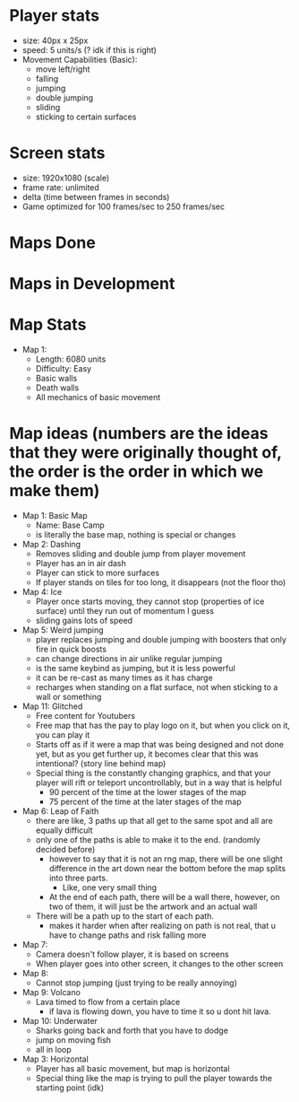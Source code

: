 # Player stats
- size: 40px x 25px
- speed: 5 units/s (? idk if this is right)
- Movement Capabilities (Basic):
	- move left/right
	- falling
	- jumping
	- double jumping
	- sliding
	- sticking to certain surfaces


# Screen stats
- size: 1920x1080 (scale)
- frame rate: unlimited
- delta (time between frames in seconds)
- Game optimized for 100 frames/sec to 250 frames/sec

# Maps Done


# Maps in Development

# Map Stats
- Map 1:
	- Length: 6080 units
	- Difficulty: Easy
	- Basic walls
	- Death walls
	- All mechanics of basic movement

# Map ideas (numbers are the ideas that they were originally thought of, the order is the order in which we make them)
- Map 1: Basic Map
	- Name: Base Camp
	- is literally the base map, nothing is special or changes
- Map 2: Dashing
	- Removes sliding and double jump from player movement
	- Player has an in air dash
	- Player can stick to more surfaces
	- If player stands on tiles for too long, it disappears (not the floor tho)
- Map 4: Ice
	- Player once starts moving, they cannot stop (properties of ice surface) until they run out of momentum I guess
	- sliding gains lots of speed
- Map 5: Weird jumping
	- player replaces jumping and double jumping with boosters that only fire in quick boosts
	- can change directions in air unlike regular jumping
	- is the same keybind as jumping, but it is less powerful
	- it can be re-cast as many times as it has charge
	- recharges when standing on a flat surface, not when sticking to a wall or something
- Map 11: Glitched
	- Free content for Youtubers
	- Free map that has the pay to play logo on it, but when you click on it, you can play it
	- Starts off as if it were a map that was being designed and not done yet, but as you get further up, it becomes clear that this was intentional? (story line behind map)
	- Special thing is the constantly changing graphics, and that your player will rift or teleport uncontrollably, but in a way that is helpful
		- 90 percent of the time at the lower stages of the map
		- 75 percent of the time at the later stages of the map
- Map 6: Leap of Faith
	- there are like, 3 paths up that all get to the same spot and all are equally difficult
	- only one of the paths is able to make it to the end. (randomly decided before)
		- however to say that it is not an rng map, there will be one slight difference in the art down near the bottom before the map splits into three parts.
			- Like, one very small thing
		- At the end of each path, there will be a wall there, however, on two of them, it will just be the artwork and an actual wall
	- There will be a path up to the start of each path.
	 	- makes it harder when after realizing on path is not real, that u have to change paths and risk falling more
	<!-- (Previos 3 path idea. scraped for now)- the paths all start at different places
		- have to get up some of each path to get to the start point of the next path
		- but it is basically a checkpoint
	- The first path goes straight up to the thing
	- the second path goes up the first path for a bit, then goes a bit higher then the end point and has to go horizontally back towards the first path, falling would mean that you are put back onto the first path -->
- Map 7:
	- Camera doesn't follow player, it is based on screens
	- When player goes into other screen, it changes to the other screen
- Map 8:
	- Cannot stop jumping (just trying to be really annoying)
- Map 9: Volcano
	- Lava timed to flow from a certain place
		- if lava is flowing down, you have to time it so u dont hit lava.
- Map 10: Underwater
	- Sharks going back and forth that you have to dodge
	- jump on moving fish
	- all in loop
- Map 3: Horizontal
	- Player has all basic movement, but map is horizontal
	- Special thing like the map is trying to pull the player towards the starting point (idk)
